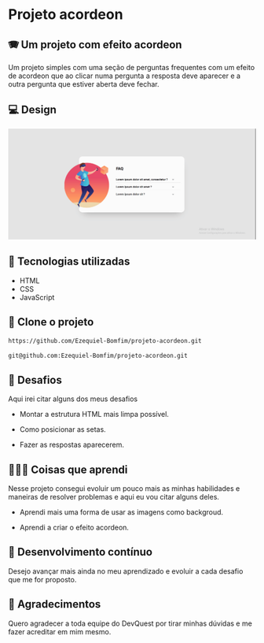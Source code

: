 # Projeto acordeon

## 🪗 Um projeto com efeito acordeon

Um projeto simples com uma seção de perguntas frequentes com um efeito de acordeon que ao clicar numa pergunta a resposta deve aparecer e a outra pergunta que estiver aberta deve fechar.

## 💻 Design

<img src="./src/design/design-carrossel.gif">

## 🚀 Tecnologias utilizadas
- HTML
- CSS
- JavaScript

## 🔗 Clone o projeto
````
https://github.com/Ezequiel-Bomfim/projeto-acordeon.git
````
````
git@github.com:Ezequiel-Bomfim/projeto-acordeon.git
````

## 🗻 Desafios

Aqui irei citar alguns dos meus desafios

- Montar a estrutura HTML mais limpa possível.

- Como posicionar as setas.

- Fazer as respostas aparecerem.

## 🧑🏽‍💻 Coisas que aprendi

Nesse projeto consegui evoluir um pouco mais as minhas habilidades e maneiras de resolver problemas e aqui eu vou citar alguns deles.

- Aprendi mais uma forma de usar as imagens como backgroud.

- Aprendi a criar o efeito acordeon.

## 🎯 Desenvolvimento contínuo

Desejo avançar mais ainda no meu aprendizado e evoluir a cada desafio que me for proposto.

## 🙏 Agradecimentos

Quero agradecer a toda equipe do DevQuest por tirar minhas dúvidas e me fazer acreditar em mim mesmo. 
